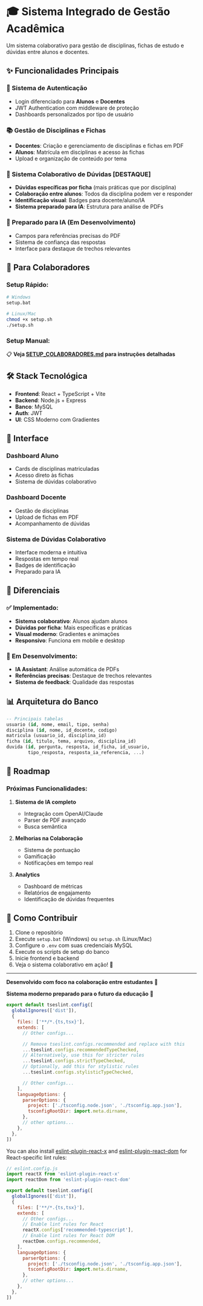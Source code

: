 # 🎓 Sistema Integrado de Gestão Acadêmica

Um sistema colaborativo para gestão de disciplinas, fichas de estudo e dúvidas entre alunos e docentes.

## ✨ Funcionalidades Principais

### 🔐 Sistema de Autenticação
- Login diferenciado para **Alunos** e **Docentes**
- JWT Authentication com middleware de proteção
- Dashboards personalizados por tipo de usuário

### 📚 Gestão de Disciplinas e Fichas
- **Docentes**: Criação e gerenciamento de disciplinas e fichas em PDF
- **Alunos**: Matrícula em disciplinas e acesso às fichas
- Upload e organização de conteúdo por tema

### 💬 Sistema Colaborativo de Dúvidas **[DESTAQUE]**
- **Dúvidas específicas por ficha** (mais práticas que por disciplina)
- **Colaboração entre alunos**: Todos da disciplina podem ver e responder
- **Identificação visual**: Badges para docente/aluno/IA
- **Sistema preparado para IA**: Estrutura para análise de PDFs

### 🤖 Preparado para IA (Em Desenvolvimento)
- Campos para referências precisas do PDF
- Sistema de confiança das respostas
- Interface para destaque de trechos relevantes

## 🚀 Para Colaboradores

### Setup Rápido:
```bash
# Windows
setup.bat

# Linux/Mac
chmod +x setup.sh
./setup.sh
```

### Setup Manual:
📋 **Veja [SETUP_COLABORADORES.md](SETUP_COLABORADORES.md) para instruções detalhadas**

## 🛠️ Stack Tecnológica

- **Frontend**: React + TypeScript + Vite
- **Backend**: Node.js + Express
- **Banco**: MySQL
- **Auth**: JWT
- **UI**: CSS Moderno com Gradientes

## 📱 Interface

### Dashboard Aluno
- Cards de disciplinas matriculadas
- Acesso direto às fichas
- Sistema de dúvidas colaborativo

### Dashboard Docente  
- Gestão de disciplinas
- Upload de fichas em PDF
- Acompanhamento de dúvidas

### Sistema de Dúvidas Colaborativo
- Interface moderna e intuitiva
- Respostas em tempo real
- Badges de identificação
- Preparado para IA

## 🎯 Diferenciais

### ✅ Implementado:
- **Sistema colaborativo**: Alunos ajudam alunos
- **Dúvidas por ficha**: Mais específicas e práticas  
- **Visual moderno**: Gradientes e animações
- **Responsivo**: Funciona em mobile e desktop

### 🔄 Em Desenvolvimento:
- **IA Assistant**: Análise automática de PDFs
- **Referências precisas**: Destaque de trechos relevantes
- **Sistema de feedback**: Qualidade das respostas

## 📊 Arquitetura do Banco

```sql
-- Principais tabelas
usuario (id, nome, email, tipo, senha)
disciplina (id, nome, id_docente, codigo)
matricula (usuario_id, disciplina_id)
ficha (id, titulo, tema, arquivo, disciplina_id)
duvida (id, pergunta, resposta, id_ficha, id_usuario, 
        tipo_resposta, resposta_ia_referencia, ...)
```

## 🌟 Roadmap

### Próximas Funcionalidades:
1. **Sistema de IA completo**
   - Integração com OpenAI/Claude
   - Parser de PDF avançado
   - Busca semântica

2. **Melhorias na Colaboração**
   - Sistema de pontuação
   - Gamificação
   - Notificações em tempo real

3. **Analytics**
   - Dashboard de métricas
   - Relatórios de engajamento
   - Identificação de dúvidas frequentes

## 👥 Como Contribuir

1. Clone o repositório
2. Execute `setup.bat` (Windows) ou `setup.sh` (Linux/Mac)
3. Configure o `.env` com suas credenciais MySQL
4. Execute os scripts de setup do banco
5. Inicie frontend e backend
6. Veja o sistema colaborativo em ação! 🎉

---

**Desenvolvido com foco na colaboração entre estudantes** 🤝

**Sistema moderno preparado para o futuro da educação** 🚀

```js
export default tseslint.config([
  globalIgnores(['dist']),
  {
    files: ['**/*.{ts,tsx}'],
    extends: [
      // Other configs...

      // Remove tseslint.configs.recommended and replace with this
      ...tseslint.configs.recommendedTypeChecked,
      // Alternatively, use this for stricter rules
      ...tseslint.configs.strictTypeChecked,
      // Optionally, add this for stylistic rules
      ...tseslint.configs.stylisticTypeChecked,

      // Other configs...
    ],
    languageOptions: {
      parserOptions: {
        project: ['./tsconfig.node.json', './tsconfig.app.json'],
        tsconfigRootDir: import.meta.dirname,
      },
      // other options...
    },
  },
])
```

You can also install [eslint-plugin-react-x](https://github.com/Rel1cx/eslint-react/tree/main/packages/plugins/eslint-plugin-react-x) and [eslint-plugin-react-dom](https://github.com/Rel1cx/eslint-react/tree/main/packages/plugins/eslint-plugin-react-dom) for React-specific lint rules:

```js
// eslint.config.js
import reactX from 'eslint-plugin-react-x'
import reactDom from 'eslint-plugin-react-dom'

export default tseslint.config([
  globalIgnores(['dist']),
  {
    files: ['**/*.{ts,tsx}'],
    extends: [
      // Other configs...
      // Enable lint rules for React
      reactX.configs['recommended-typescript'],
      // Enable lint rules for React DOM
      reactDom.configs.recommended,
    ],
    languageOptions: {
      parserOptions: {
        project: ['./tsconfig.node.json', './tsconfig.app.json'],
        tsconfigRootDir: import.meta.dirname,
      },
      // other options...
    },
  },
])
```

